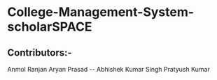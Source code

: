 # College-Management-System-scholarSPACE

## Contributors:-

Anmol Ranjan
Aryan Prasad
-- Abhishek Kumar Singh
Pratyush Kumar
